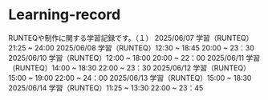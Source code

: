 # Learning-record
RUNTEQや制作に関する学習記録です。（１）
2025/06/07 学習（RUNTEQ）21:25 ~ 24:00
2025/06/08 学習（RUNTEQ）12:30 ~ 18:45  20:00 ~ 23：30
2025/06/10 学習（RUNTEQ）12:00 ~ 18:00  20:00 ~ 22：00
2025/06/11 学習（RUNTEQ）14:00 ~ 18:30  22:00 ~ 23：30
2025/06/12 学習（RUNTEQ）15:00 ~ 19:00  22:00 ~ 24：00
2025/06/13 学習（RUNTEQ）15:00 ~ 18:30  
2025/06/14 学習（RUNTEQ）11:25 ~ 13:30  22:00 ~ 23：45
